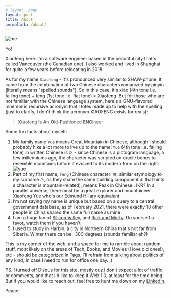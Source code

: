 ```yaml
---
# layout: page
layout: post
title: About
permalink: /about/
---
```

![me](../assets/images/moi.jpg)

Yo! 

Xiaofeng here. I'm a software engineer based in the beautiful city that's called Vancouver (the Canadian one). I also worked and lived in Shanghai for quite a few years before relocating in 2018.

As for my name `Xiaofeng` - it's pronounced very similar to SHAW-phone. It came from the combination of two Chinese characters romanized by pinyin (literally means "spelled sounds"). So in this case, it's xiào (4th tone i.e. falling tone) + fēng (1st tone i.e. flat tone) = Xiaofeng. But for those who are not familiar with the Chinese language system, here's a GNU-flavored mnemonic recursive acronym that I totes made up to help with the spelling (just to clarify, I don't think the acronym XIAOFENG exists for reals):

>**X**iaofeng **I**s **A**n **O**ld-**F**ashioned **ENG**ineer

Some fun facts about myself:

1. My family name `Yue` means Great Mountain in Chinese, although I should probably hike a lot more to live up to the name! `Yue` (4th tone i.e. falling tone) in written Chinese is `岳` - since Chinese is a pictogram language, a few millenniums ago, the character was scripted on oracle bones to resemble mountains before it evolved to its modern form on the right: ![yue](../assets/images/yue_oracle.png)
2. Part of my first name, `feng` (Chinese character: `峰`; similar etymology to my surname `岳`, as they share the same building component `山` that hints a character is mountain-related), means Peak in Chinese.. IKR? In a parallel universe, there must be a great explorer and mountaineer Xiaofeng Yue who's our Edmund Hillary equivalent
3. I’m not saying my name is unique but based on a query to a central government database, as of February 2021, there were exactly 18 other people in China shared the same full name as mine
4. I am a huge fan of [Silicon Valley](https://www.imdb.com/title/tt2575988/), and [Rick and Morty](https://www.imdb.com/title/tt2861424/). Do yourself a favor, watch them if you haven't
5. I used to study in Harbin, a city in Northern China that's not far from Siberia. Winter there can be -30C degrees (sounds familiar eh?)

This is my corner of the web, and a space for me to ramble about random stuff, most likely on the areas of Tech, Books, and Movies (I love old ones!), etc - should be categorized in <a href="/tags">Tags</a>. I'll refrain from talking about politics of any kind, in case I need to run for office one day. :)

PS. I turned off Disqus for this site, mostly cuz I don't expect a lot of traffic or comments, and that I'd like to keep it Web 1.0, at least for the time being. But if you would like to reach out, feel free to hunt me down on my [LinkedIn](https://www.linkedin.com/in/xiaofengyue/).

Peace!
